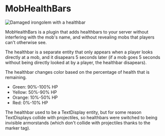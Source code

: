 # MobHealthBars

![Damaged irongolem with a healthbar](https://cdn.modrinth.com/data/cached_images/4b024c8e49329e02a1fb14d53269eae7c9619f1f_0.webp)

MobHealthBars is a plugin that adds healthbars to your server without interfering with the mob's name, and without revealing mobs that players can't otherwise see. 

The healthbar is a separate entity that only appears when a player looks directly at a mob, and it disapears 5 seconds later (if a mob goes 5 seconds without being directly looked at by a player, the healthbar disapears). 

The healthbar changes color based on the percentage of health that is remaining.
- Green: 90%-100% HP
- Yellow: 50%-90% HP
- Orange: 10%-50% HP
- Red: 0%-10% HP

The healthbar used to be a TextDisplay entity, but for some reason TextDisplays collide with projectiles, so healthbars were switched to being invisible armorstands (which don't collide with projectiles thanks to the marker tag).

